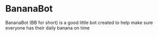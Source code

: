 # BananaBot

BananaBot (BB for short) is a good little bot created to help make sure everyone has their daily banana on time